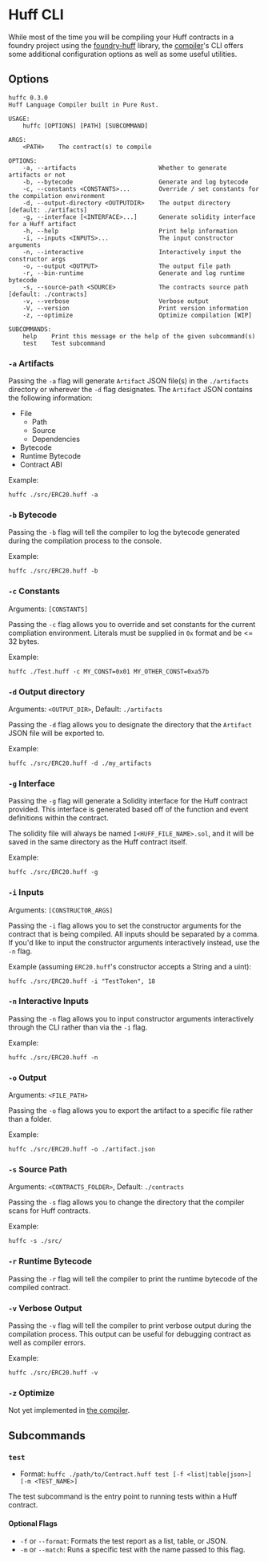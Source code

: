 # Huff CLI

While most of the time you will be compiling your Huff contracts in a foundry
project using the [foundry-huff](https://github.com/huff-language/foundry-huff)
library, the [compiler](https://github.com/huff-language/huff-rs)'s CLI offers some additional configuration options as well as some useful utilities.

## Options

```plaintext
huffc 0.3.0
Huff Language Compiler built in Pure Rust.

USAGE:
    huffc [OPTIONS] [PATH] [SUBCOMMAND]

ARGS:
    <PATH>    The contract(s) to compile

OPTIONS:
    -a, --artifacts                       Whether to generate artifacts or not
    -b, --bytecode                        Generate and log bytecode
    -c, --constants <CONSTANTS>...        Override / set constants for the compilation environment
    -d, --output-directory <OUTPUTDIR>    The output directory [default: ./artifacts]
    -g, --interface [<INTERFACE>...]      Generate solidity interface for a Huff artifact
    -h, --help                            Print help information
    -i, --inputs <INPUTS>...              The input constructor arguments
    -n, --interactive                     Interactively input the constructor args
    -o, --output <OUTPUT>                 The output file path
    -r, --bin-runtime                     Generate and log runtime bytecode
    -s, --source-path <SOURCE>            The contracts source path [default: ./contracts]
    -v, --verbose                         Verbose output
    -V, --version                         Print version information
    -z, --optimize                        Optimize compilation [WIP]

SUBCOMMANDS:
    help    Print this message or the help of the given subcommand(s)
    test    Test subcommand
```

### `-a` Artifacts

Passing the `-a` flag will generate `Artifact` JSON file(s) in the `./artifacts`
directory or wherever the `-d` flag designates. The `Artifact` JSON contains
the following information:
* File
  * Path
  * Source
  * Dependencies
* Bytecode
* Runtime Bytecode
* Contract ABI

Example:
```shell
huffc ./src/ERC20.huff -a
```

### `-b` Bytecode

Passing the `-b` flag will tell the compiler to log the bytecode generated during
the compilation process to the console.

Example:
```shell
huffc ./src/ERC20.huff -b
```

### `-c` Constants

Arguments: `[CONSTANTS]`

Passing the `-c` flag allows you to override and set constants for the current compliation environment. Literals must be supplied in `0x` format and be <= 32 bytes.

Example:
```shell
huffc ./Test.huff -c MY_CONST=0x01 MY_OTHER_CONST=0xa57b
```

### `-d` Output directory

Arguments: `<OUTPUT_DIR>`, Default: `./artifacts`

Passing the `-d` flag allows you to designate the directory that the `Artifact`
JSON file will be exported to.

Example:
```shell
huffc ./src/ERC20.huff -d ./my_artifacts
```

### `-g` Interface

Passing the `-g` flag will generate a Solidity interface for the Huff contract
provided. This interface is generated based off of the function and event
definitions within the contract.

The solidity file will always be named `I<HUFF_FILE_NAME>.sol`, and it will be
saved in the same directory as the Huff contract itself.

Example:
```shell
huffc ./src/ERC20.huff -g
```

### `-i` Inputs

Arguments: `[CONSTRUCTOR_ARGS]`

Passing the `-i` flag allows you to set the constructor arguments for the
contract that is being compiled. All inputs should be separated by a comma.
If you'd like to input the constructor arguments interactively instead,
use the `-n` flag.

Example (assuming `ERC20.huff`'s constructor accepts a String and a uint):
```shell
huffc ./src/ERC20.huff -i "TestToken", 18
```

### `-n` Interactive Inputs

Passing the `-n` flag allows you to input constructor arguments
interactively through the CLI rather than via the `-i` flag.

Example:
```shell
huffc ./src/ERC20.huff -n
```

### `-o` Output

Arguments: `<FILE_PATH>`

Passing the `-o` flag allows you to export the artifact to a specific file
rather than a folder.

Example:
```shell
huffc ./src/ERC20.huff -o ./artifact.json
```

### `-s` Source Path

Arguments: `<CONTRACTS_FOLDER>`, Default: `./contracts`

Passing the `-s` flag allows you to change the directory that the compiler scans
for Huff contracts.

Example:
```shell
huffc -s ./src/
```

### `-r` Runtime Bytecode

Passing the `-r` flag will tell the compiler to print the runtime bytecode
of the compiled contract.

### `-v` Verbose Output

Passing the `-v` flag will tell the compiler to print verbose output during
the compilation process. This output can be useful for debugging contract
as well as compiler errors.

Example:
```shell
huffc ./src/ERC20.huff -v
```

### `-z` Optimize

Not yet implemented in [the compiler](https://github.com/huff-language/huff-rs).

## Subcommands

### `test`

- Format: `huffc ./path/to/Contract.huff test [-f <list|table|json>] [-m <TEST_NAME>]`

The test subcommand is the entry point to running tests within a Huff contract.

#### Optional Flags
* `-f` or `--format`: Formats the test report as a list, table, or JSON.
* `-m` or `--match`: Runs a specific test with the name passed to this flag.

